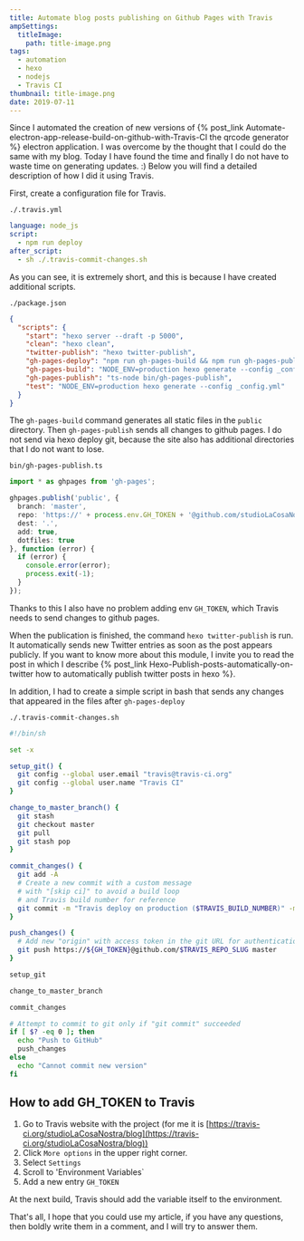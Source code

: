 ```yaml
---
title: Automate blog posts publishing on Github Pages with Travis
ampSettings:
  titleImage:
    path: title-image.png
tags:
  - automation
  - hexo
  - nodejs
  - Travis CI
thumbnail: title-image.png
date: 2019-07-11
---
```


Since I automated the creation of new versions of {% post_link Automate-electron-app-release-build-on-github-with-Travis-CI the qrcode generator %} electron application. I was overcome by the thought that I could do the same with my blog. Today I have found the time and finally I do not have to waste time on generating updates. :) Below you will find a detailed description of how I did it using Travis.

First, create a configuration file for Travis.

`./.travis.yml`

```yml
language: node_js
script:
  - npm run deploy
after_script:
  - sh ./.travis-commit-changes.sh
```

As you can see, it is extremely short, and this is because I have created additional scripts.

`./package.json`

```json
{
  "scripts": {
    "start": "hexo server --draft -p 5000",
    "clean": "hexo clean",
    "twitter-publish": "hexo twitter-publish",
    "gh-pages-deploy": "npm run gh-pages-build && npm run gh-pages-publish && hexo twitter-publish",
    "gh-pages-build": "NODE_ENV=production hexo generate --config _config.yml,_config.production.yml",
    "gh-pages-publish": "ts-node bin/gh-pages-publish",
    "test": "NODE_ENV=production hexo generate --config _config.yml"
  }
}
```

The `gh-pages-build` command generates all static files in the `public` directory.
Then `gh-pages-publish` sends all changes to github pages. I do not send via hexo deploy git, because the site also has additional directories that I do not want to lose.

`bin/gh-pages-publish.ts`

```typescript
import * as ghpages from 'gh-pages';

ghpages.publish('public', {
  branch: 'master',
  repo: 'https://' + process.env.GH_TOKEN + '@github.com/studioLaCosaNostra/studioLaCosaNostra.github.io',
  dest: '.',
  add: true,
  dotfiles: true
}, function (error) {
  if (error) {
    console.error(error);
    process.exit(-1);
  }
});
```

Thanks to this I also have no problem adding env `GH_TOKEN`, which Travis needs to send changes to github pages.

When the publication is finished, the command `hexo twitter-publish` is run. It automatically sends new Twitter entries as soon as the post appears publicly. If you want to know more about this module, I invite you to read the post in which I describe {% post_link Hexo-Publish-posts-automatically-on-twitter how to automatically publish twitter posts in hexo %}.

In addition, I had to create a simple script in bash that sends any changes that appeared in the files after `gh-pages-deploy`

`./.travis-commit-changes.sh`

```bash
#!/bin/sh

set -x

setup_git() {
  git config --global user.email "travis@travis-ci.org"
  git config --global user.name "Travis CI"
}

change_to_master_branch() {
  git stash
  git checkout master
  git pull
  git stash pop
}

commit_changes() {
  git add -A
  # Create a new commit with a custom message
  # with "[skip ci]" to avoid a build loop
  # and Travis build number for reference
  git commit -m "Travis deploy on production ($TRAVIS_BUILD_NUMBER)" -m "[skip ci]"
}

push_changes() {
  # Add new "origin" with access token in the git URL for authentication
  git push https://${GH_TOKEN}@github.com/$TRAVIS_REPO_SLUG master
}

setup_git

change_to_master_branch

commit_changes

# Attempt to commit to git only if "git commit" succeeded
if [ $? -eq 0 ]; then
  echo "Push to GitHub"
  push_changes
else
  echo "Cannot commit new version"
fi
```

## How to add GH_TOKEN to Travis

1. Go to Travis website with the project (for me it is [https://travis-ci.org/studioLaCosaNostra/blog](https://travis-ci.org/studioLaCosaNostra/blog))
2. Click `More options` in the upper right corner.
3. Select `Settings`
4. Scroll to 'Environment Variables`
5. Add a new entry `GH_TOKEN`

At the next build, Travis should add the variable itself to the environment.

That's all, I hope that you could use my article, if you have any questions, then boldly write them in a comment, and I will try to answer them.
